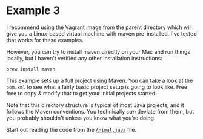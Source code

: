 # Example 3

I recommend using the Vagrant image from the parent directory which
will give you a Linux-based virtual machine with maven
pre-installed. I've tested that works for these examples.

However, you can try to install maven directly on your Mac and run
things locally, but I haven't verified any other installation
instructions:

```
brew install maven
```

This example sets up a full project using Maven. You can take a look
at the `pom.xml` to see what a fairly basic project setup is going to
look like. Free free to copy & modify that to get your initial
projects started.

Note that this directory structure is typical of most Java projects,
and it follows the Maven conventions. You technically *can* deviate
from them, but you probably shouldn't unless you know what you're
doing.

Start out reading the code from the
[`Animal.java`](src/main/java/org/adadevelopersacademy/Animal.java) file.
